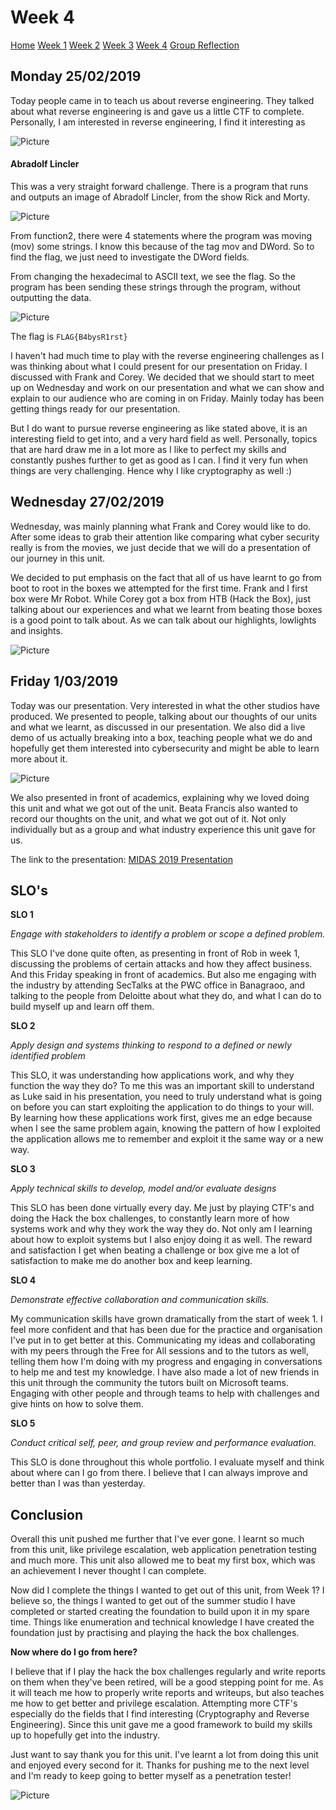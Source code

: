 # Week 4

[Home](./README.md)
[Week 1](./week1.md)
[Week 2](./week2.md)
[Week 3](./week3.md)
[Week 4](./week4.md)
[Group Reflection](./group_reflection.md)

## Monday 25/02/2019

Today people came in to teach us about reverse engineering. They talked about what reverse engineering is and gave us a little CTF to complete. Personally, I am interested in reverse engineering, I find it interesting as 

![Picture](/images/reverseeng1.PNG)

#### Abradolf Lincler

This was a very straight forward challenge. There is a program that runs and outputs an image of Abradolf Lincler, from the show Rick and Morty.

![Picture](/images/reverseeng2.PNG)

From function2, there were 4 statements where the program was moving (mov) some strings. I know this because of the tag mov and DWord. So to find the flag, we just need to investigate the DWord fields.

From changing the hexadecimal to ASCII text, we see the flag. So the program has been sending these strings through the program, without outputting the data.

![Picture](/images/reverseeng3.PNG)

The flag is ``` FLAG{B4bysR1rst} ```

I haven't had much time to play with the reverse engineering challenges as I was thinking about what I could present for our presentation on Friday. I discussed with Frank and Corey. We decided that we should start to meet up on Wednesday and work on our presentation and what we can show and explain to our audience who are coming in on Friday. Mainly today has been getting things ready for our presentation. 

But I do want to pursue reverse engineering as like stated above, it is an interesting field to get into, and a very hard field as well. Personally, topics that are hard draw me in a lot more as I like to perfect my skills and constantly pushes further to get as good as I can. I find it very fun when things are very challenging. Hence why I like cryptography as well :)


## Wednesday 27/02/2019

Wednesday, was mainly planning what Frank and Corey would like to do. After some ideas to grab their attention like comparing what cyber security really is from the movies, we just decide that we will do a presentation of our journey in this unit. 

We decided to put emphasis on the fact that all of us have learnt to go from boot to root in the boxes we attempted for the first time. Frank and I first box were Mr Robot. While Corey got a box from HTB (Hack the Box), just talking about our experiences and what we learnt from beating those boxes is a good point to talk about. As we can talk about our highlights, lowlights and insights. 

![Picture](/images/midas.PNG)

## Friday 1/03/2019

Today was our presentation. Very interested in what the other studios have produced. We presented to people, talking about our thoughts of our units and what we learnt, as discussed in our presentation. We also did a live demo of us actually breaking into a box, teaching people what we do and hopefully get them interested into cybersecurity and might be able to learn more about it.

![Picture](/images/friday1.JPG)

We also presented in front of academics, explaining why we loved doing this unit and what we got out of the unit. Beata Francis also wanted to record our thoughts on the unit, and what we got out of it. Not only individually but as a group and what industry experience this unit gave for us.  

The link to the presentation: [MIDAS 2019 Presentation](https://docs.google.com/presentation/d/15R4CfAy6mqTa8u99pGQ1XdQnMTgk63jD6Y0Bcu0OMU8/edit?usp=sharing)

## SLO's

**SLO 1**

*Engage with stakeholders to identify a problem or scope a defined problem.*

This SLO I've done quite often, as presenting in front of Rob in week 1, discussing the problems of certain attacks and how they affect business. And this Friday speaking in front of academics. But also me engaging with the industry by attending SecTalks at the PWC office in Banagraoo, and talking to the people from Deloitte about what they do, and what I can do to build myself up and learn off them.  

**SLO 2**

*Apply design and systems thinking to respond to a defined or newly identified problem*

This SLO, it was understanding how applications work, and why they function the way they do? To me this was an important skill to understand as Luke said in his presentation, you need to truly understand what is going on before you can start exploiting the application to do things to your will. By learning how these applications work first, gives me an edge because when I see the same problem again, knowing the pattern of how I exploited the application allows me to remember and exploit it the same way or a new way.

**SLO 3**

*Apply technical skills to develop, model and/or evaluate designs*

This SLO has been done virtually every day. Me just by playing CTF's and doing the Hack the box challenges, to constantly learn more of how systems work and why they work the way they do. Not only am I learning about how to exploit systems but I also enjoy doing it as well. The reward and satisfaction I get when beating a challenge or box give me a lot of satisfaction to make me do another box and keep learning.

**SLO 4**

*Demonstrate effective collaboration and communication skills.*

My communication skills have grown dramatically from the start of week 1. I feel more confident and that has been due for the practice and organisation I've put in to get better at this. Communicating my ideas and collaborating with my peers through the Free for All sessions and to the tutors as well, telling them how I'm doing with my progress and engaging in conversations to help me and test my knowledge. I have also made a lot of new friends in this unit through the community the tutors built on Microsoft teams. Engaging with other people and through teams to help with challenges and give hints on how to solve them.

**SLO 5**

*Conduct critical self, peer, and group review and performance evaluation.*

This SLO is done throughout this whole portfolio. I evaluate myself and think about where can I go from there. I believe that I can always improve and better than I was than yesterday.

## Conclusion

Overall this unit pushed me further that I've ever gone. I learnt so much from this unit, like privilege escalation, web application penetration testing and much more. This unit also allowed me to beat my first box, which was an achievement I never thought I can complete. 

Now did I complete the things I wanted to get out of this unit, from Week 1? I believe so, the things I wanted to get out of the summer studio I have completed or started creating the foundation to build upon it in my spare time. Things like enumeration and technical knowledge I have created the foundation just by practising and playing the hack the box challenges. 

**Now where do I go from here?**

I believe that if I play the hack the box challenges regularly and write reports on them when they've been retired, will be a good stepping point for me. As it will teach me how to properly write reports and writeups, but also teaches me how to get better and privilege escalation. Attempting more CTF's especially do the fields that I find interesting (Cryptography and Reverse Engineering). Since this unit gave me a good framework to build my skills up to hopefully get into the industry.

Just want to say thank you for this unit. I've learnt a lot from doing this unit and enjoyed every second for it. Thanks for pushing me to the next level and I'm ready to keep going to better myself as a penetration tester!

![Picture](/images/midas2.png)
